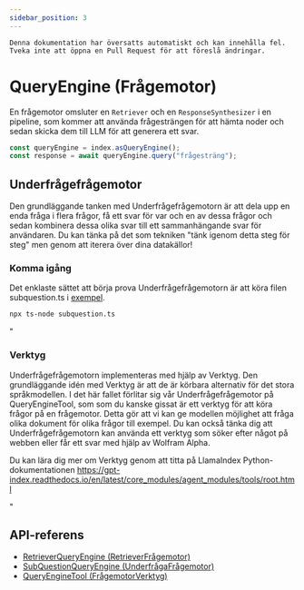 ```yaml
---
sidebar_position: 3
---
```


`Denna dokumentation har översatts automatiskt och kan innehålla fel. Tveka inte att öppna en Pull Request för att föreslå ändringar.`

# QueryEngine (Frågemotor)

En frågemotor omsluter en `Retriever` och en `ResponseSynthesizer` i en pipeline, som kommer att använda frågesträngen för att hämta noder och sedan skicka dem till LLM för att generera ett svar.

```typescript
const queryEngine = index.asQueryEngine();
const response = await queryEngine.query("frågesträng");
```

## Underfrågefrågemotor

Den grundläggande tanken med Underfrågefrågemotorn är att dela upp en enda fråga i flera frågor, få ett svar för var och en av dessa frågor och sedan kombinera dessa olika svar till ett sammanhängande svar för användaren. Du kan tänka på det som tekniken "tänk igenom detta steg för steg" men genom att iterera över dina datakällor!

### Komma igång

Det enklaste sättet att börja prova Underfrågefrågemotorn är att köra filen subquestion.ts i [exempel](https://github.com/run-llama/LlamaIndexTS/blob/main/examples/subquestion.ts).

```bash
npx ts-node subquestion.ts
```

"

### Verktyg

Underfrågefrågemotorn implementeras med hjälp av Verktyg. Den grundläggande idén med Verktyg är att de är körbara alternativ för det stora språkmodellen. I det här fallet förlitar sig vår Underfrågefrågemotor på QueryEngineTool, som som du kanske gissat är ett verktyg för att köra frågor på en frågemotor. Detta gör att vi kan ge modellen möjlighet att fråga olika dokument för olika frågor till exempel. Du kan också tänka dig att Underfrågefrågemotorn kan använda ett verktyg som söker efter något på webben eller får ett svar med hjälp av Wolfram Alpha.

Du kan lära dig mer om Verktyg genom att titta på LlamaIndex Python-dokumentationen https://gpt-index.readthedocs.io/en/latest/core_modules/agent_modules/tools/root.html

"

## API-referens

- [RetrieverQueryEngine (RetrieverFrågemotor)](../../api/classes/RetrieverQueryEngine.md)
- [SubQuestionQueryEngine (UnderfrågaFrågemotor)](../../api/classes/SubQuestionQueryEngine.md)
- [QueryEngineTool (FrågemotorVerktyg)](../../api/interfaces/QueryEngineTool.md)
